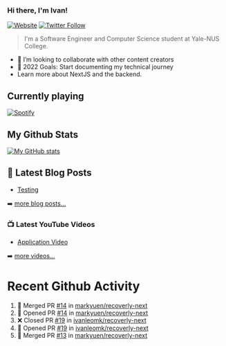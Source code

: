 ### Hi there, I'm Ivan!

[![Website](https://img.shields.io/website?label=ivanleo.com&style=for-the-badge&url=https%3A%2F%2Fivanleo.com)](https://ivanleo.com)
[![Twitter Follow](https://img.shields.io/twitter/follow/ivanleomk?color=1DA1F2&logo=twitter&style=for-the-badge)](https://twitter.com/intent/follow?screen_name=ivanleomk)

> I'm a Software Engineer and Computer Science student at Yale-NUS College.

- 👯 I’m looking to collaborate with other content creators
- 🥅 2022 Goals: Start documenting my technical journey
- Learn more about NextJS and the backend.

## Currently playing

[![Spotify](https://novatorem-ivanleomk.vercel.app/api/spotify)](https://open.spotify.com/user/ivanleomk)

## My Github Stats

[![My GitHub stats](https://github-readme-stats.vercel.app/api?username=ivanleomk)](https://github.com/ivanleomk/github-readme-stats)

## 📕 Latest Blog Posts

<!-- BLOG-POST-LIST:START -->
- [Testing](https://dev.to/ivanleomk/testing-2f4k)
<!-- BLOG-POST-LIST:END -->

➡️ [more blog posts...](https://ivanleo.com/articles)

### 📺 Latest YouTube Videos

<!-- YOUTUBE:START -->
- [Application Video](https://www.youtube.com/watch?v=92tDFP4stk0)
<!-- YOUTUBE:END -->

➡️ [more videos...](https://www.youtube.com/channel/UCsk__9hguqk3z-ilesZh4xw)

# Recent Github Activity

<!--START_SECTION:activity-->

1. 🎉 Merged PR [#14](https://github.com/markyuen/recoverly-next/pull/14) in [markyuen/recoverly-next](https://github.com/markyuen/recoverly-next)
2. 💪 Opened PR [#14](https://github.com/markyuen/recoverly-next/pull/14) in [markyuen/recoverly-next](https://github.com/markyuen/recoverly-next)
3. ❌ Closed PR [#19](https://github.com/ivanleomk/recoverly-next/pull/19) in [ivanleomk/recoverly-next](https://github.com/ivanleomk/recoverly-next)
4. 💪 Opened PR [#19](https://github.com/ivanleomk/recoverly-next/pull/19) in [ivanleomk/recoverly-next](https://github.com/ivanleomk/recoverly-next)
5. 🎉 Merged PR [#13](https://github.com/markyuen/recoverly-next/pull/13) in [markyuen/recoverly-next](https://github.com/markyuen/recoverly-next)
<!--END_SECTION:activity-->
